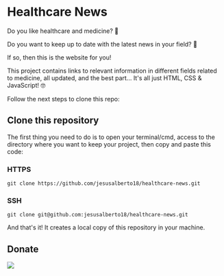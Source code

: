 # Healthcare News

Do you like healthcare and medicine? 🏥

Do you want to keep up to date with the latest news in your field? 📰

If so, then this is the website for you!

This project contains links to relevant information in different fields related to medicine, all updated, and the best part... It's all just HTML, CSS & JavaScript! 🤓

Follow the next steps to clone this repo:


## Clone this repository

The first thing you need to do is to open your terminal/cmd, access to the directory where you want to keep your project, then copy and paste this code:

### HTTPS

```git clone https://github.com/jesusalberto18/healthcare-news.git```

### SSH

```git clone git@github.com:jesusalberto18/healthcare-news.git```

And that's it! It creates a local copy of this repository in your machine.

## Donate

<a href="https://www.paypal.com/paypalme/j2al444">
<img src="https://img.shields.io/badge/PayPal-00457C?style=for-the-badge&logo=paypal&logoColor=white" />
</a>

